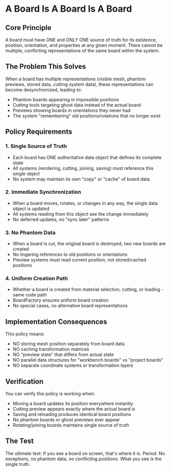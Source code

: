 # A Board Is A Board Is A Board

## Core Principle

A board must have ONE and ONLY ONE source of truth for its existence, position, orientation, and properties at any given moment. There cannot be multiple, conflicting representations of the same board within the system.

## The Problem This Solves

When a board has multiple representations (visible mesh, phantom previews, stored data, cutting system data), these representations can become desynchronized, leading to:
- Phantom boards appearing in impossible positions
- Cutting tools targeting ghost data instead of the actual board
- Previews showing boards in orientations they never had
- The system "remembering" old positions/rotations that no longer exist

## Policy Requirements

### 1. Single Source of Truth
- Each board has ONE authoritative data object that defines its complete state
- All systems (rendering, cutting, joining, saving) must reference this single object
- No system may maintain its own "copy" or "cache" of board data

### 2. Immediate Synchronization
- When a board moves, rotates, or changes in any way, the single data object is updated
- All systems reading from this object see the change immediately
- No deferred updates, no "sync later" patterns

### 3. No Phantom Data
- When a board is cut, the original board is destroyed, two new boards are created
- No lingering references to old positions or orientations
- Preview systems must read current position, not stored/cached positions

### 4. Uniform Creation Path
- Whether a board is created from material selection, cutting, or loading - same code path
- BoardFactory ensures uniform board creation
- No special cases, no alternative board representations

## Implementation Consequences

This policy means:
- NO storing mesh position separately from board data
- NO caching transformation matrices
- NO "preview state" that differs from actual state  
- NO parallel data structures for "workbench boards" vs "project boards"
- NO separate coordinate systems or transformation layers

## Verification

You can verify this policy is working when:
- Moving a board updates its position everywhere instantly
- Cutting preview appears exactly where the actual board is
- Saving and reloading produces identical board positions
- No phantom boards or ghost previews ever appear
- Rotating/joining boards maintains single source of truth

## The Test

The ultimate test: If you see a board on screen, that's where it is. Period. No exceptions, no phantom data, no conflicting positions. What you see is the single truth.
